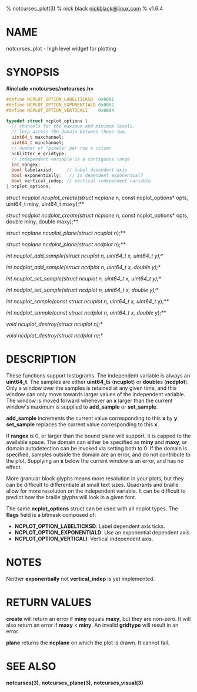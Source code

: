 % notcurses_plot(3)
% nick black <nickblack@linux.com>
% v1.6.4

# NAME

notcurses_plot - high level widget for plotting

# SYNOPSIS

**#include <notcurses/notcurses.h>**

```c
#define NCPLOT_OPTION_LABELTICKSD  0x0001
#define NCPLOT_OPTION_EXPONENTIALD 0x0002
#define NCPLOT_OPTION_VERTICALI    0x0004

typedef struct ncplot_options {
  // channels for the maximum and minimum levels.
  // lerp across the domain between these two.
  uint64_t maxchannel;
  uint64_t minchannel;
  // number of "pixels" per row x column
  ncblitter_e gridtype;
  // independent variable is a contiguous range
  int rangex;
  bool labelaxisd;     // label dependent axis
  bool exponentially;   // is dependent exponential?
  bool vertical_indep; // vertical independent variable
} ncplot_options;
```

**struct ncuplot* ncuplot_create(struct ncplane* n, const ncplot_options* opts, uint64_t miny, uint64_t maxy);**

**struct ncdplot* ncdplot_create(struct ncplane* n, const ncplot_options* opts, double miny, double maxy);**

**struct ncplane* ncuplot_plane(struct ncuplot* n);**

**struct ncplane* ncdplot_plane(struct ncdplot* n);**

**int ncuplot_add_sample(struct ncuplot* n, uint64_t x, uint64_t y);**

**int ncdplot_add_sample(struct ncdplot* n, uint64_t x, double y);**

**int ncuplot_set_sample(struct ncuplot* n, uint64_t x, uint64_t y);**

**int ncdplot_set_sample(struct ncdplot* n, uint64_t x, double y);**

**int ncuplot_sample(const struct ncuplot* n, uint64_t x, uint64_t* y);**

**int ncdplot_sample(const struct ncdplot* n, uint64_t x, double* y);**

**void ncuplot_destroy(struct ncuplot* n);**

**void ncdplot_destroy(struct ncdplot* n);**

# DESCRIPTION

These functions support histograms. The independent variable is always an
**uint64_t**. The samples are either **uint64_t**s (**ncuplot**) or **double**s
(**ncdplot**). Only a window over the samples is retained at any given time,
and this window can only move towards larger values of the independent
variable. The window is moved forward whenever an **x** larger than the current
window's maximum is supplied to **add_sample** or **set_sample**.

**add_sample** increments the current value corresponding to this **x** by
**y**. **set_sample** replaces the current value corresponding to this **x**.

If **rangex** is 0, or larger than the bound plane will support, it is capped
to the available space. The domain can either be specified as **miny** and
**maxy**, or domain autodetection can be invoked via setting both to 0. If the
domain is specified, samples outside the domain are an error, and do not
contribute to the plot. Supplying an **x** below the current window is an
error, and has no effect.

More granular block glyphs means more resolution in your plots, but they can
be difficult to differentiate at small text sizes. Quadrants and braille allow 
for more resolution on the independent variable. It can be difficult to predict
how the braille glyphs will look in a given font.

The same **ncplot_options** struct can be used with all ncplot types. The
**flags** field is a bitmask composed of:

* **NCPLOT_OPTION_LABELTICKSD**: Label dependent axis ticks.
* **NCPLOT_OPTION_EXPONENTIALD**: Use an exponential dependent axis.
* **NCPLOT_OPTION_VERTICALI**: Vertical independent axis.

# NOTES

Neither **exponentially** not **vertical_indep** is yet implemented.

# RETURN VALUES

**create** will return an error if **miny** equals **maxy**, but they are
non-zero. It will also return an error if **maxy** < **miny**. An invalid
**gridtype** will result in an error.

**plane** returns the **ncplane** on which the plot is drawn. It cannot fail.

# SEE ALSO

**notcurses(3)**,
**notcurses_plane(3)**,
**notcurses_visual(3)**
